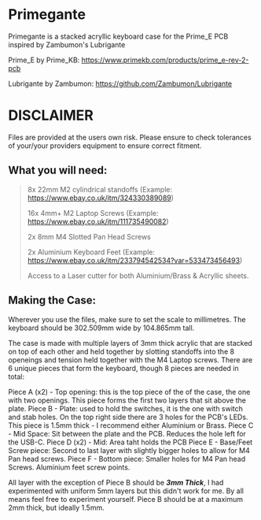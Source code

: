 # Primegante
Primegante is a stacked acryllic keyboard case for the Prime_E PCB inspired by Zambumon's Lubrigante

Prime_E by Prime_KB: https://www.primekb.com/products/prime_e-rev-2-pcb

Lubrigante by Zambumon: https://github.com/Zambumon/Lubrigante

# DISCLAIMER
Files are provided at the users own risk. Please ensure to check tolerances of your/your providers equipment to ensure correct fitment.

## What you will need:
> 8x 22mm M2 cylindrical standoffs (Example: https://www.ebay.co.uk/itm/324330389089)
> 
> 16x 4mm+ M2 Laptop Screws (Example: https://www.ebay.co.uk/itm/111735490082)
> 
> 2x 8mm M4 Slotted Pan Head Screws
> 
> 2x Aluminium Keyboard Feet (Example: https://www.ebay.co.uk/itm/233794542534?var=533473456493)
> 
> Access to a Laser cutter for both Aluminium/Brass & Acryllic sheets.

## Making the Case:

Wherever you use the files, make sure to set the scale to millimetres. The keyboard should be 302.509mm wide by 104.865mm tall.

The case is made with multiple layers of 3mm thick acrylic that are stacked on top of each other and held together by slotting standoffs into the 8 openeings and tension held together with the M4 Laptop screws. There are 6 unique pieces that form the keyboard, though 8 pieces are needed in total:

Piece A (x2) - Top opening: this is the top piece of the of the case, the one with two openings. This piece forms the first two layers that sit above the plate.
Piece B - Plate: used to hold the switches, it is the one with switch and stab holes. On the top right side there are 3 holes for the PCB's LEDs. This piece is 1.5mm thick - I recommend either Aluminium or Brass.
Piece C - Mid Space: Sit between the plate and the PCB. Reduces the hole left for the USB-C.
Piece D (x2) - Mid: Area taht holds the PCB
Piece E - Base/Feet Screw piece: Second to last layer with slightly bigger holes to allow for M4 Pan head screws.
Piece F - Bottom piece: Smaller holes for M4 Pan head Screws. Aluminium feet screw points.

All layer with the exception of Piece B should be ***3mm Thick***, I had experimented with uniform 5mm layers but this didn't work for me. By all means feel free to experiment yourself.
Piece B should be at a maximum 2mm thick, but ideally 1.5mm.
